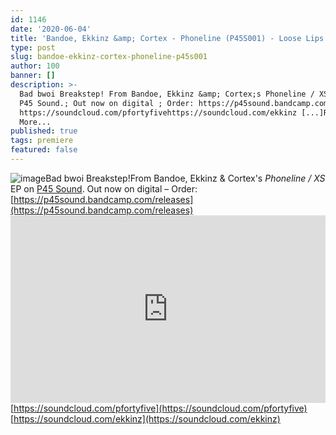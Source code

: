 ```yaml
---
id: 1146
date: '2020-06-04'
title: 'Bandoe, Ekkinz &amp; Cortex - Phoneline (P45S001) - Loose Lips'
type: post
slug: bandoe-ekkinz-cortex-phoneline-p45s001
author: 100
banner: []
description: >-
  Bad bwoi Breakstep! From Bandoe, Ekkinz &amp; Cortex;s Phoneline / XS EP on
  P45 Sound.; Out now on digital ; Order: https://p45sound.bandcamp.com/releases
  https://soundcloud.com/pfortyfivehttps://soundcloud.com/ekkinz [...]Read
  More...
published: true
tags: premiere
featured: false
---
```

![image](../undefined)Bad bwoi Breakstep!From Bandoe, Ekkinz & Cortex's _Phoneline / XS_ EP on [P45 Sound](https://p45sound.bandcamp.com/). Out now on digital – Order: [](https://p45sound.bandcamp.com/releases)[https://p45sound.bandcamp.com/releases](https://p45sound.bandcamp.com/releases)<iframe width='100%' height='300' scrolling='no' frameborder='no' allow='autoplay' src='https://w.soundcloud.com/player/?url=https%3A//api.soundcloud.com/tracks/831743233%3Fsecret_token%3Ds-elg8G1kky6k&color=%23ff5500&auto_play=false&hide_related=true&show_comments=true&show_user=true&show_reposts=false&show_teaser=false'></iframe>[](https://soundcloud.com/pfortyfive)[https://soundcloud.com/pfortyfive](https://soundcloud.com/pfortyfive)  
[](https://soundcloud.com/ekkinz)[https://soundcloud.com/ekkinz](https://soundcloud.com/ekkinz)